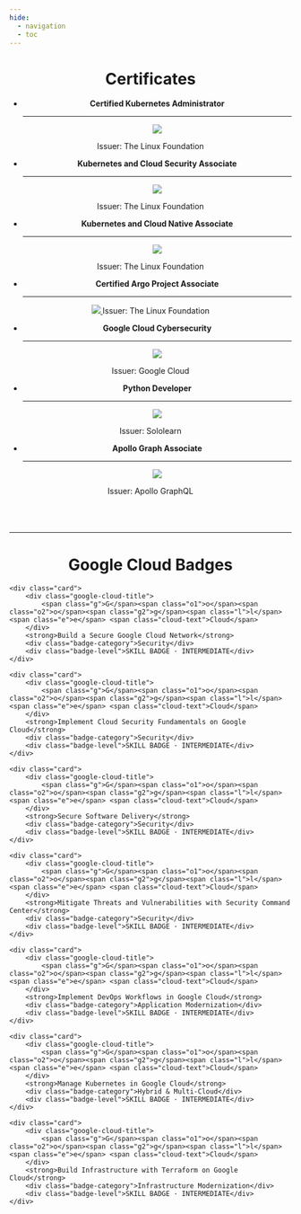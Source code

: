 ```yaml
---
hide:
  - navigation
  - toc
---
```

<center>

# Certificates

<div class="grid cards" markdown>

-   __Certified Kubernetes Administrator__

    ---

    <a href="https://www.credly.com/badges/cc5e7ffa-b662-4de2-8e63-8f06e2098bc1/public_url" target="_blank">
    <img src="/images/cka.png">
</a>
<span class="issuer">Issuer: The Linux Foundation</span>

-   __Kubernetes and Cloud Security Associate__

    ---

    <a href="https://www.credly.com/badges/59a4a303-bc31-41c6-bc9f-fbc2da719f39/public_url" target="_blank">
    <img src="/images/kcsa.png">
</a>
<span class="issuer">Issuer: The Linux Foundation</span>

-   __Kubernetes and Cloud Native Associate__

    ---

    <a href="https://www.credly.com/badges/e21d80a7-b787-4731-b731-b8cff94f7815/public_url" target="_blank">
    <img src="/images/kcna.png">
</a>
<span class="issuer">Issuer: The Linux Foundation</span>

-   __Certified Argo Project Associate__

    ---
   <a href="https://www.credly.com/badges/9ed2a14b-4dc7-4ce2-9890-9ee07f2bdf7f/public_url" target="_blank">
    <img src="/images/capa.png" class="capa">
</a>
<span class="issuer">Issuer: The Linux Foundation</span>

-   __Google Cloud Cybersecurity__

    ---

    <a href="https://www.credly.com/badges/a6511996-1f8b-4065-ae50-035be87f9e6c/public_url" target="_blank">
    <img src="/images/gcp-sec.png">
</a>
<span class="issuer">Issuer: Google Cloud</span>

-   __Python Developer__

    ---

    <a href="https://www.sololearn.com/en/certificates/CC-XOER3PQR" target="_blank">
    <img src="/images/python-sololearn.png">
</a>
<span class="issuer">Issuer: Sololearn</span>

-   __Apollo Graph Associate__

    ---

    <a href="https://www.apollographql.com/tutorials/certifications/b41c1f00-1708-47e2-b838-bc515c8751b8" target="_blank">
    <img src="/images/apollo.png">
</a>
<span class="issuer">Issuer: Apollo GraphQL</span>

</div>
<br><br><br>

---

# Google Cloud Badges

</center>

<div class="custom-grid">

    <div class="card">
        <div class="google-cloud-title">
            <span class="g">G</span><span class="o1">o</span><span class="o2">o</span><span class="g2">g</span><span class="l">l</span><span class="e">e</span> <span class="cloud-text">Cloud</span>
        </div>
        <strong>Build a Secure Google Cloud Network</strong>
        <div class="badge-category">Security</div>
        <div class="badge-level">SKILL BADGE · INTERMEDIATE</div>
    </div>

    <div class="card">
        <div class="google-cloud-title">
            <span class="g">G</span><span class="o1">o</span><span class="o2">o</span><span class="g2">g</span><span class="l">l</span><span class="e">e</span> <span class="cloud-text">Cloud</span>
        </div>
        <strong>Implement Cloud Security Fundamentals on Google Cloud</strong>
        <div class="badge-category">Security</div>
        <div class="badge-level">SKILL BADGE · INTERMEDIATE</div>
    </div>

    <div class="card">
        <div class="google-cloud-title">
            <span class="g">G</span><span class="o1">o</span><span class="o2">o</span><span class="g2">g</span><span class="l">l</span><span class="e">e</span> <span class="cloud-text">Cloud</span>
        </div>
        <strong>Secure Software Delivery</strong>
        <div class="badge-category">Security</div>
        <div class="badge-level">SKILL BADGE · INTERMEDIATE</div>
    </div>

    <div class="card">
        <div class="google-cloud-title">
            <span class="g">G</span><span class="o1">o</span><span class="o2">o</span><span class="g2">g</span><span class="l">l</span><span class="e">e</span> <span class="cloud-text">Cloud</span>
        </div>
        <strong>Mitigate Threats and Vulnerabilities with Security Command Center</strong>
        <div class="badge-category">Security</div>
        <div class="badge-level">SKILL BADGE · INTERMEDIATE</div>
    </div>

    <div class="card">
        <div class="google-cloud-title">
            <span class="g">G</span><span class="o1">o</span><span class="o2">o</span><span class="g2">g</span><span class="l">l</span><span class="e">e</span> <span class="cloud-text">Cloud</span>
        </div>
        <strong>Implement DevOps Workflows in Google Cloud</strong>
        <div class="badge-category">Application Modernization</div>
        <div class="badge-level">SKILL BADGE · INTERMEDIATE</div>
    </div>

    <div class="card">
        <div class="google-cloud-title">
            <span class="g">G</span><span class="o1">o</span><span class="o2">o</span><span class="g2">g</span><span class="l">l</span><span class="e">e</span> <span class="cloud-text">Cloud</span>
        </div>
        <strong>Manage Kubernetes in Google Cloud</strong>
        <div class="badge-category">Hybrid & Multi-Cloud</div>
        <div class="badge-level">SKILL BADGE · INTERMEDIATE</div>
    </div>

    <div class="card">
        <div class="google-cloud-title">
            <span class="g">G</span><span class="o1">o</span><span class="o2">o</span><span class="g2">g</span><span class="l">l</span><span class="e">e</span> <span class="cloud-text">Cloud</span>
        </div>
        <strong>Build Infrastructure with Terraform on Google Cloud</strong>
        <div class="badge-category">Infrastructure Modernization</div>
        <div class="badge-level">SKILL BADGE · INTERMEDIATE</div>
    </div>


</div>
